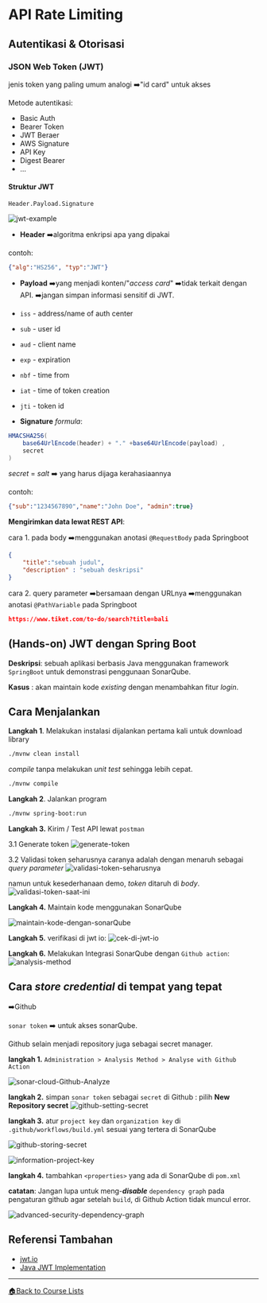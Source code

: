 <!-- Dirangkum oleh : Bostang Palaguna -->
<!-- Mei 2025 -->
# API Rate Limiting

## Autentikasi & Otorisasi

### JSON Web Token (JWT)

jenis token yang paling umum
analogi ➡️"id card" untuk akses

Metode autentikasi:

- Basic Auth
- Bearer Token
- JWT Beraer
- AWS Signature
- API Key
- Digest Bearer
- ...

#### Struktur JWT

```jwt
Header.Payload.Signature
```

![jwt-example](./img/jwt-example.png)

- **Header**
➡️algoritma enkripsi apa yang dipakai

contoh:

```json
{"alg":"HS256", "typ":"JWT"}
```

- **Payload**
➡️yang menjadi konten/"_access card_"
➡️tidak terkait dengan API.
➡️jangan simpan informasi sensitif di JWT.

- `iss` - address/name of auth center
- `sub` - user id
- `aud` - client name
- `exp` - expiration
- `nbf` - time from
- `iat` - time of token creation
- `jti` - token id

- **Signature**
_formula_:

```java
HMACSHA256(
    base64UrlEncode(header) + "." +base64UrlEncode(payload) , 
    secret
)
```

_secret_ = _salt_ ➡️ yang harus dijaga kerahasiaannya

contoh:

```json
{"sub":"1234567890","name":"John Doe", "admin":true}
```

**Mengirimkan data lewat REST API**:

cara 1. pada body
➡️menggunakan anotasi `@RequestBody` pada Springboot

```json
{
    "title":"sebuah judul",
    "description" : "sebuah deskripsi"
}
```

cara 2. query parameter
➡️bersamaan dengan URLnya
➡️menggunakan anotasi `@PathVariable` pada Springboot

```json
https://www.tiket.com/to-do/search?title=bali
```

## (Hands-on) JWT dengan Spring Boot

**Deskripsi**: sebuah aplikasi berbasis Java menggunakan framework `SpringBoot` untuk demonstrasi penggunaan SonarQube.

**Kasus** :
akan maintain kode _existing_ dengan menambahkan fitur _login_.

## Cara Menjalankan

**Langkah 1**. Melakukan instalasi
dijalankan pertama kali untuk download library

```bash
./mvnw clean install
```

_compile_ tanpa melakukan _unit test_ sehingga lebih cepat.

```bash
./mvnw compile
```

**Langkah 2**. Jalankan program

```bash
./mvnw spring-boot:run
```

**Langkah 3.** Kirim / Test API lewat `postman`

3.1 Generate token
![generate-token](./img/generate-token.png)

3.2 Validasi token
seharusnya caranya adalah dengan menaruh sebagai _query parameter_
![validasi-token-seharusnya](./img/validasi-token-seharusnya.png)

namun untuk kesederhanaan demo, _token_ ditaruh di _body_.
![validasi-token-saat-ini](./img/validasi-token-saat-ini.png)

**Langkah 4.** Maintain kode menggunakan SonarQube

![maintain-kode-dengan-sonarQube](./img/maintain-kode-dengan-sonarQube.png)

**Langkah 5.** verifikasi di jwt io:
![cek-di-jwt-io](./img/cek-di-jwt-io.png)

**Langkah 6.** Melakukan Integrasi SonarQube dengan `Github action`:
![analysis-method](./img/analysis-method.png)

## Cara _store credential_ di tempat yang tepat

➡️Github

`sonar token` ➡️ untuk akses sonarQube.

Github selain menjadi repository juga sebagai secret manager.

**langkah 1.** `Administration > Analysis Method > Analyse with Github Action`

![sonar-cloud-Github-Analyze](./img/sonar-cloud-Github-Analyze.png)

**langkah 2.** simpan `sonar token` sebagai `secret` di Github :
pilih **New Repository secret**
![github-setting-secret](./img/github-setting-secret.png)

**langkah 3.** atur `project key` dan `organization key` di `.github/workflows/build.yml` sesuai yang tertera di SonarQube

![github-storing-secret](./img/github-storing-secret.png)

![information-project-key](./img/information-project-key.png)

**langkah 4.** tambahkan `<properties>` yang ada di SonarQube di `pom.xml`

**catatan**:
Jangan lupa untuk meng-**_disable_** `dependency graph` pada pengaturan github agar setelah `build`, di Github Action tidak muncul error.

![advanced-security-dependency-graph](./img/advanced-security-dependency-graph.png)

## Referensi Tambahan

- [jwt.io](https://jwt.io/#debugger-io?token=eyJhbGciOiJIUzI1NiIsInR5cCI6IkpXVCJ9.eyJzdWIiOiIxMjM0NTY3ODkwIiwibmFtZSI6IkpvaG4gRG9lIiwiaWF0IjoxNTE2MjM5MDIyfQ.SflKxwRJSMeKKF2QT4fwpMeJf36POk6yJV_adQssw5c)
- [Java JWT Implementation](https://github.com/auth0/java-jwt)

---
[🏠Back to Course Lists](https://odp-bni-330.github.io/)
